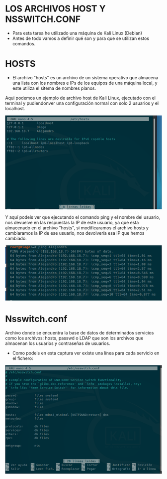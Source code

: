# LOS ARCHIVOS HOST Y NSSWITCH.CONF

- Para esta tarea he utilizado una máquina de Kali Linux (Debian)
- Antes de todo vamos a definir qué son y para que se utilizan estos comandos.


# HOSTS
- El archivo "hosts" es un archivo de un sistema operativo que almacena una lista con los nombres e IPs de los equipos de una máquina local, y este utiliza el sitema de nombres planos.

Aqui podemos un ejemplo de archivo host de Kali Linux, ejecutado con el terminal y pudiendonver una configuración normal con solo 2 usuarios y el localhost.

![CapturaHosts.PNG](./CapturaHosts.PNG)

Y aquí podeis ver que ejecutando el comando ping y el nombre del usuario, nos devuelve en las respuestas la IP de este usuario, ya que esta almacenado en el archivo "hosts", si modificaramos el archivo hosts y cambiaramos la IP de ese usuario, nos devolvería esa IP que hemos cambiado.

![Capturaping.PNG](./Capturaping.PNG)

# Nsswitch.conf

Archivo donde se encuentra la base de datos de determinados servicios como los archivos: hosts, passwd o LDAP que son los archivos que almacenan los usuarios y contraseñas de usuarios.
- Como podeis en esta captura ver existe una línea para cada servicio en el fichero:

![NsswitchConf.PNG](./NsswitchConf.PNG)
